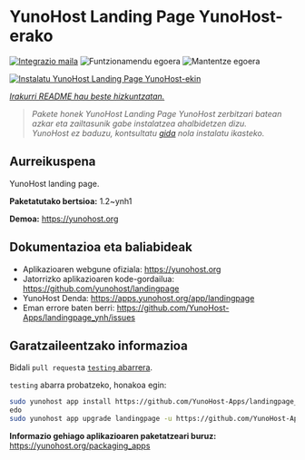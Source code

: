 <!--
Ohart ongi: README hau automatikoki sortu da <https://github.com/YunoHost/apps/tree/master/tools/readme_generator>ri esker
EZ editatu eskuz.
-->

# YunoHost Landing Page YunoHost-erako

[![Integrazio maila](https://apps.yunohost.org/badge/integration/landingpage)](https://ci-apps.yunohost.org/ci/apps/landingpage/)
![Funtzionamendu egoera](https://apps.yunohost.org/badge/state/landingpage)
![Mantentze egoera](https://apps.yunohost.org/badge/maintained/landingpage)

[![Instalatu YunoHost Landing Page YunoHost-ekin](https://install-app.yunohost.org/install-with-yunohost.svg)](https://install-app.yunohost.org/?app=landingpage)

*[Irakurri README hau beste hizkuntzatan.](./ALL_README.md)*

> *Pakete honek YunoHost Landing Page YunoHost zerbitzari batean azkar eta zailtasunik gabe instalatzea ahalbidetzen dizu.*  
> *YunoHost ez baduzu, kontsultatu [gida](https://yunohost.org/install) nola instalatu ikasteko.*

## Aurreikuspena

YunoHost landing page.

**Paketatutako bertsioa:** 1.2~ynh1

**Demoa:** <https://yunohost.org>
## Dokumentazioa eta baliabideak

- Aplikazioaren webgune ofiziala: <https://yunohost.org>
- Jatorrizko aplikazioaren kode-gordailua: <https://github.com/yunohost/landingpage>
- YunoHost Denda: <https://apps.yunohost.org/app/landingpage>
- Eman errore baten berri: <https://github.com/YunoHost-Apps/landingpage_ynh/issues>

## Garatzaileentzako informazioa

Bidali `pull request`a [`testing` abarrera](https://github.com/YunoHost-Apps/landingpage_ynh/tree/testing).

`testing` abarra probatzeko, honakoa egin:

```bash
sudo yunohost app install https://github.com/YunoHost-Apps/landingpage_ynh/tree/testing --debug
edo
sudo yunohost app upgrade landingpage -u https://github.com/YunoHost-Apps/landingpage_ynh/tree/testing --debug
```

**Informazio gehiago aplikazioaren paketatzeari buruz:** <https://yunohost.org/packaging_apps>
